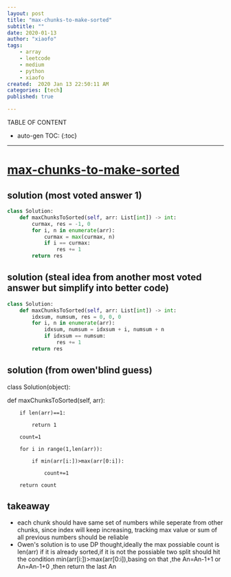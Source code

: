```yaml
---
layout: post
title: "max-chunks-to-make-sorted"
subtitle: ""
date: 2020-01-13
author: "xiaofo"
tags: 
    - array
    - leetcode
    - medium
    - python
    - xiaofo
created:  2020 Jan 13 22:50:11 AM
categories: [tech]
published: true

---
```


TABLE OF CONTENT

* auto-gen TOC:
{:toc}

- - -

# [max-chunks-to-make-sorted](https://leetcode.com/problems/max-chunks-to-make-sorted/)

## solution (most voted answer 1) 

```python
class Solution:
    def maxChunksToSorted(self, arr: List[int]) -> int:
        curmax, res = -1, 0
        for i, n in enumerate(arr):
            curmax = max(curmax, n)
            if i == curmax:
                res += 1
        return res
```

## solution (steal idea from another most voted answer but simplify into better code) 

```python
class Solution:
    def maxChunksToSorted(self, arr: List[int]) -> int:
        idxsum, numsum, res = 0, 0, 0
        for i, n in enumerate(arr):
            idxsum, numsum = idxsum + i, numsum + n
            if idxsum == numsum:
                res += 1
        return res
```
## solution (from owen'blind guess)
class Solution(object):

   def maxChunksToSorted(self, arr):
   
        if len(arr)==1:
        
            return 1
            
        count=1
        
        for i in range(1,len(arr)):
        
            if min(arr[i:])>max(arr[0:i]):
            
                count+=1
                
        return count
        

## takeaway 

- each chunk should have same set of numbers while seperate from other chunks, since index will keep increasing, tracking max value or sum of all previous numbers should be reliable
- Owen's solution is to use DP thought,ideally the max possiable count is len(arr) if it is already sorted,if it is not the possiable two split should hit the condition min(arr[i:])>max(arr[0:i]),basing on that ,the An=An-1+1 or An=An-1+0 ,then return the last An
